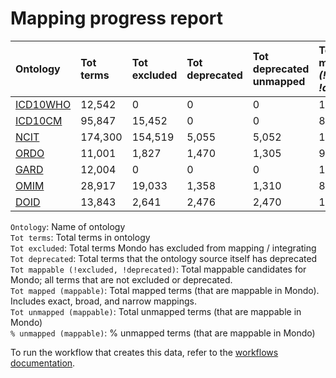 # Mapping progress report
| Ontology                           | Tot terms   | Tot excluded   | Tot deprecated   | Tot deprecated unmapped   | Tot mappable _(!excluded, !deprecated)_   | Tot mapped _(mappable)_   | Tot unmapped _(mappable)_   | % unmapped _(mappable)_   |
|:-----------------------------------|:------------|:---------------|:-----------------|:--------------------------|:------------------------------------------|:--------------------------|:----------------------------|:--------------------------|
| [ICD10WHO](./unmapped_icd10who.md) | 12,542      | 0              | 0                | 0                         | 12,542                                    | 18                        | 12,524                      | 99.9%                     |
| [ICD10CM](./unmapped_icd10cm.md)   | 95,847      | 15,452         | 0                | 0                         | 80,395                                    | 1,160                     | 79,235                      | 98.6%                     |
| [NCIT](./unmapped_ncit.md)         | 174,300     | 154,519        | 5,055            | 5,052                     | 14,726                                    | 3,681                     | 11,045                      | 75.0%                     |
| [ORDO](./unmapped_ordo.md)         | 11,001      | 1,827          | 1,470            | 1,305                     | 9,174                                     | 8,994                     | 180                         | 2.0%                      |
| [GARD](./unmapped_gard.md)         | 12,004      | 0              | 0                | 0                         | 12,004                                    | 0                         | 12,004                      | 100.0%                    |
| [OMIM](./unmapped_omim.md)         | 28,917      | 19,033         | 1,358            | 1,310                     | 8,527                                     | 8,433                     | 94                          | 1.1%                      |
| [DOID](./unmapped_doid.md)         | 13,843      | 2,641          | 2,476            | 2,470                     | 11,200                                    | 11,092                    | 108                         | 1.0%                      |

`Ontology`: Name of ontology  
`Tot terms`: Total terms in ontology  
`Tot excluded`: Total terms Mondo has excluded from mapping / integrating  
`Tot deprecated`: Total terms that the ontology source itself has deprecated  
`Tot mappable (!excluded, !deprecated)`: Total mappable candidates for Mondo; all terms that are not excluded or 
deprecated.  
`Tot mapped (mappable)`: Total mapped terms (that are mappable in Mondo). Includes exact, broad, and narrow mappings.  
`Tot unmapped (mappable)`: Total unmapped terms (that are mappable in Mondo)  
`% unmapped (mappable)`: % unmapped terms (that are mappable in Mondo)

To run the workflow that creates this data, refer to the [workflows documentation](../developer/workflows.md).